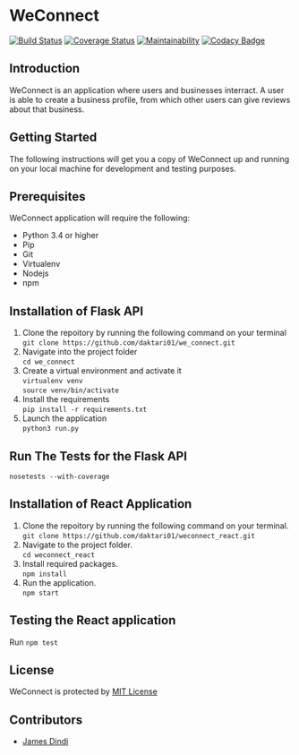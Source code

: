 # WeConnect
[![Build Status](https://travis-ci.org/daktari01/weconnect_react.svg?branch=development)](https://travis-ci.org/daktari01/weconnect_react)
[![Coverage Status](https://coveralls.io/repos/github/daktari01/weconnect_react/badge.svg?branch=development)](https://coveralls.io/github/daktari01/weconnect_react?branch=development)
[![Maintainability](https://api.codeclimate.com/v1/badges/dd5888c6a88b39d7ef41/maintainability)](https://codeclimate.com/github/daktari01/weconnect_react/maintainability)
[![Codacy Badge](https://api.codacy.com/project/badge/Grade/329b1d4372e8431493459e1ec4b3d992)](https://www.codacy.com/project/daktari01/weconnect_react/dashboard?utm_source=github.com&amp;utm_medium=referral&amp;utm_content=daktari01/weconnect_react&amp;utm_campaign=Badge_Grade_Dashboard)

## Introduction
WeConnect is an application where users and businesses interract. A user is able to create a business profile, from which other users can give reviews about that business.

## Getting Started
The following instructions will get you a copy of WeConnect up and running on your local machine for development and testing purposes.

## Prerequisites
WeConnect application will require the following:
- Python 3.4 or higher   
- Pip
- Git
- Virtualenv
- Nodejs
- npm 

## Installation of Flask API
1. Clone the repoitory by running the following command on your terminal    
`git clone https://github.com/daktari01/we_connect.git`   
2. Navigate into the project folder   
`cd we_connect`  
3. Create a virtual environment and activate it   
`virtualenv venv`   
`source venv/bin/activate`   
4. Install the requirements   
`pip install -r requirements.txt`   
5. Launch the application   
`python3 run.py`   

## Run The Tests for the Flask API
`nosetests --with-coverage`

## Installation of React Application
1. Clone the repoitory by running the following command on your terminal.   
`git clone https://github.com/daktari01/weconnect_react.git`   
2. Navigate to the project folder.   
`cd weconnect_react`   
3. Install required packages.   
`npm install`   
4. Run the application.   
`npm start`   

## Testing the React application
Run `npm test`

## License
WeConnect is protected by [MIT License](https://opensource.org/licenses/MIT)

## Contributors
- [James Dindi](https://github.com/daktari01)
